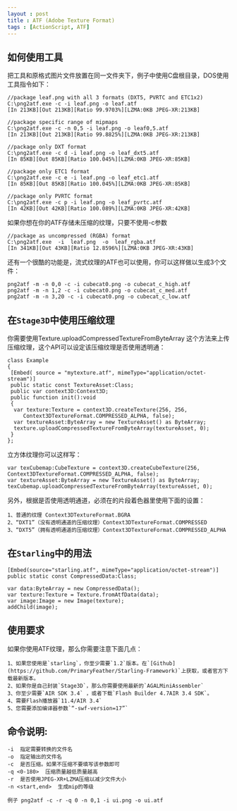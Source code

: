 ```yaml
---
layout : post
title : ATF (Adobe Texture Format)
tags : [ActionScript, ATF]
---
```


如何使用工具
----------
把工具和原格式图片文件放置在同一文件夹下，例子中使用C盘根目录，DOS使用工具指令如下：

	//package leaf.png with all 3 formats (DXT5, PVRTC and ETC1x2)
	C:\png2atf.exe -c -i leaf.png -o leaf.atf
	[In 213KB][Out 213KB][Ratio 99.9703%][LZMA:0KB JPEG-XR:213KB]
	
	//package specific range of mipmaps
	C:\png2atf.exe -c -n 0,5 -i leaf.png -o leaf0,5.atf
	[In 213KB][Out 213KB][Ratio 99.8825%][LZMA:0KB JPEG-XR:213KB]
	
	//package only DXT format
	C:\png2atf.exe -c d -i leaf.png -o leaf_dxt5.atf
	[In 85KB][Out 85KB][Ratio 100.045%][LZMA:0KB JPEG-XR:85KB]
	
	//package only ETC1 format
	C:\png2atf.exe -c e -i leaf.png -o leaf_etc1.atf
	[In 85KB][Out 85KB][Ratio 100.045%][LZMA:0KB JPEG-XR:85KB]
	
	//package only PVRTC format
	C:\png2atf.exe -c p -i leaf.png -o leaf_pvrtc.atf
	[In 42KB][Out 42KB][Ratio 100.089%][LZMA:0KB JPEG-XR:42KB]
	
如果你想在你的ATF存储未压缩的纹理，只要不使用-c参数

	//package as uncompressed (RGBA) format
	C:\png2atf.exe  -i  leaf.png  -o  leaf_rgba.atf
	[In 341KB][Out 43KB][Ratio 12.8596%][LZMA:0KB JPEG-XR:43KB]

还有一个很酷的功能是，流式纹理的ATF也可以使用，你可以这样做以生成3个文件：

	png2atf -m -n 0,0 -c -i cubecat0.png -o cubecat_c_high.atf
	png2atf -m -n 1,2 -c -i cubecat0.png -o cubecat_c_med.atf
	png2atf -m -n 3,20 -c -i cubecat0.png -o cubecat_c_low.atf

在`Stage3D`中使用压缩纹理
--------------------
你需要使用Texture.uploadCompressedTextureFromByteArray 这个方法来上传压缩纹理，这个API可以设定该压缩纹理是否使用透明通：

	class Example 
	{
	 [Embed( source = "mytexture.atf", mimeType="application/octet-stream")]
	 public static const TextureAsset:Class;
	 public var context3D:Context3D;
	 public function init():void
	 {
	  var texture:Texture = context3D.createTexture(256, 256, 
	     Context3DTextureFormat.COMPRESSED_ALPHA, false);
	  var textureAsset:ByteArray = new TextureAsset() as ByteArray;
	  texture.uploadCompressedTextureFromByteArray(textureAsset, 0);
	 }
	};
立方体纹理你可以这样写：

	var texCubemap:CubeTexture = context3D.createCubeTexture(256, Context3DTextureFormat.COMPRESSED_ALPHA, false);
	var textureAsset:ByteArray = new TextureAsset() as ByteArray;
	texCubemap.uploadCompressedTextureFromByteArray(textureAsset, 0);

另外，根据是否使用透明通道，必须在的片段着色器里使用下面的设置：

	1、普通的纹理 Context3DTextureFormat.BGRA
	2、“DXT1”（没有透明通道的压缩纹理）Context3DTextureFormat.COMPRESSED
	3、“DXT5”（拥有透明通道的压缩纹理）Context3DTextureFormat.COMPRESSED_ALPHA

在`Starling`中的用法
----------------
	[Embed(source="starling.atf", mimeType="application/octet-stream")]
	public static const CompressedData:Class;
	
	var data:ByteArray = new CompressedData();
	var texture:Texture = Texture.fromAtfData(data);
	var image:Image = new Image(texture);
	addChild(image);

使用要求
------
如果你使用ATF纹理，那么你需要注意下面几点：

	1、如果您使用是`starling`，你至少需要`1.2`版本。在`[Github](https://github.com/PrimaryFeather/Starling-Framework)`上获取，或者官方下载最新版本。
	2、如果你是自己封装`Stage3D`，那么你需要使用最新的`AGALMiniAssembler`
	3、你至少需要`AIR SDK 3.4` ，或者下载`Flash Builder 4.7AIR 3.4 SDK`。
	4、需要Flash播放器`11.4/AIR 3.4`
	5、您需要添加编译器参数`“-swf-version=17”`

命令说明:
------
	-i	指定需要转换的文件名
	-o	指定输出的文件名
	-c	是否压缩。如果不压缩不要填写该参数即可
	-q <0-180>	压缩质量越低质量越高
	-r	是否使用JPEG-XR+LZMA压缩以减少文件大小 
	-n <start,end>	生成mip的等级
	
	例子 png2atf -c -r -q 0 -n 0,1 -i ui.png -o ui.atf
